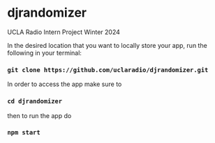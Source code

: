 # djrandomizer
UCLA Radio Intern Project Winter 2024

In the desired location that you want to locally store your app, run the following in your terminal:

### `git clone https://github.com/uclaradio/djrandomizer.git`

In order to access the app make sure to 

### `cd djrandomizer`

then to run the app do

### `npm start`


